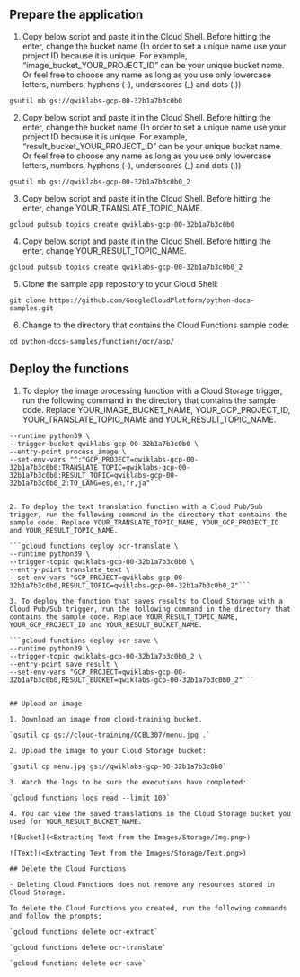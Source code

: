 ## Prepare the application

1. Copy below script and paste it in the Cloud Shell. Before hitting the enter, change the bucket name (In order to set a unique name use your project ID because it is unique. For example, “image_bucket_YOUR_PROJECT_ID” can be your unique bucket name. Or feel free to choose any name as long as you use only lowercase letters, numbers, hyphens (-), underscores (_) and dots (.))

`gsutil mb gs://qwiklabs-gcp-00-32b1a7b3c0b0`

2. Copy below script and paste it in the Cloud Shell. Before hitting the enter, change the bucket name (In order to set a unique name use your project ID because it is unique. For example, “result_bucket_YOUR_PROJECT_ID” can be your unique bucket name. Or feel free to choose any name as long as you use only lowercase letters, numbers, hyphens (-), underscores (_) and dots (.))

`gsutil mb gs://qwiklabs-gcp-00-32b1a7b3c0b0_2`

3. Copy below script and paste it in the Cloud Shell. Before hitting the enter, change YOUR_TRANSLATE_TOPIC_NAME.

`gcloud pubsub topics create qwiklabs-gcp-00-32b1a7b3c0b0`

4. Copy below script and paste it in the Cloud Shell. Before hitting the enter, change YOUR_RESULT_TOPIC_NAME.

`gcloud pubsub topics create qwiklabs-gcp-00-32b1a7b3c0b0_2`

5. Clone the sample app repository to your Cloud Shell:

`git clone https://github.com/GoogleCloudPlatform/python-docs-samples.git`

6. Change to the directory that contains the Cloud Functions sample code:

`cd python-docs-samples/functions/ocr/app/`

## Deploy the functions

1. To deploy the image processing function with a Cloud Storage trigger, run the following command in the directory that contains the sample code. Replace YOUR_IMAGE_BUCKET_NAME, YOUR_GCP_PROJECT_ID, YOUR_TRANSLATE_TOPIC_NAME and YOUR_RESULT_TOPIC_NAME.

```gcloud functions deploy ocr-extract \
--runtime python39 \
--trigger-bucket qwiklabs-gcp-00-32b1a7b3c0b0 \
--entry-point process_image \
--set-env-vars "^:^GCP_PROJECT=qwiklabs-gcp-00-32b1a7b3c0b0:TRANSLATE_TOPIC=qwiklabs-gcp-00-32b1a7b3c0b0:RESULT_TOPIC=qwiklabs-gcp-00-32b1a7b3c0b0_2:TO_LANG=es,en,fr,ja"```


2. To deploy the text translation function with a Cloud Pub/Sub trigger, run the following command in the directory that contains the sample code. Replace YOUR_TRANSLATE_TOPIC_NAME, YOUR_GCP_PROJECT_ID and YOUR_RESULT_TOPIC_NAME.

```gcloud functions deploy ocr-translate \
--runtime python39 \
--trigger-topic qwiklabs-gcp-00-32b1a7b3c0b0 \
--entry-point translate_text \
--set-env-vars "GCP_PROJECT=qwiklabs-gcp-00-32b1a7b3c0b0,RESULT_TOPIC=qwiklabs-gcp-00-32b1a7b3c0b0_2"```

3. To deploy the function that saves results to Cloud Storage with a Cloud Pub/Sub trigger, run the following command in the directory that contains the sample code. Replace YOUR_RESULT_TOPIC_NAME, YOUR_GCP_PROJECT_ID and YOUR_RESULT_BUCKET_NAME.

```gcloud functions deploy ocr-save \
--runtime python39 \
--trigger-topic qwiklabs-gcp-00-32b1a7b3c0b0_2 \
--entry-point save_result \
--set-env-vars "GCP_PROJECT=qwiklabs-gcp-00-32b1a7b3c0b0,RESULT_BUCKET=qwiklabs-gcp-00-32b1a7b3c0b0_2"```


## Upload an image

1. Download an image from cloud-training bucket.

`gsutil cp gs://cloud-training/OCBL307/menu.jpg .`

2. Upload the image to your Cloud Storage bucket:

`gsutil cp menu.jpg gs://qwiklabs-gcp-00-32b1a7b3c0b0`

3. Watch the logs to be sure the executions have completed:

`gcloud functions logs read --limit 100`

4. You can view the saved translations in the Cloud Storage bucket you used for YOUR_RESULT_BUCKET_NAME.

![Bucket](<Extracting Text from the Images/Storage/Img.png>)

![Text](<Extracting Text from the Images/Storage/Text.png>)

## Delete the Cloud Functions

- Deleting Cloud Functions does not remove any resources stored in Cloud Storage.

To delete the Cloud Functions you created, run the following commands and follow the prompts:

`gcloud functions delete ocr-extract`

`gcloud functions delete ocr-translate`

`gcloud functions delete ocr-save`